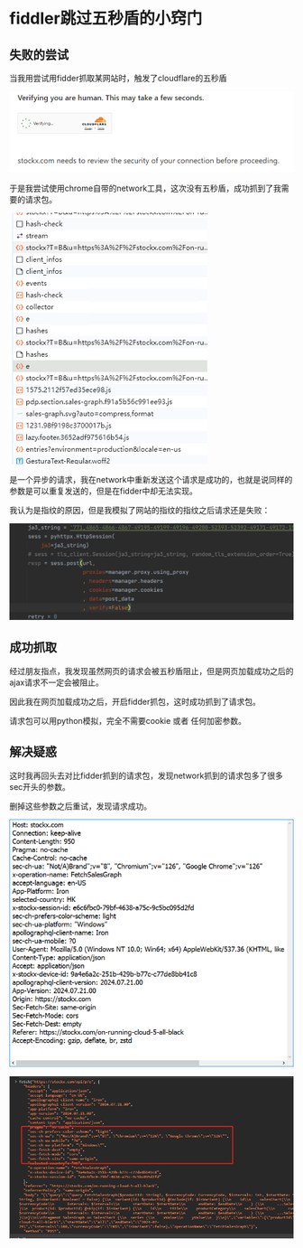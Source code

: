 # fiddler跳过五秒盾的小窍门

## 失败的尝试

当我用尝试用fidder抓取某网站时，触发了cloudflare的五秒盾

![image-20240729153938830](image/image-20240729153938830.png)



于是我尝试使用chrome自带的network工具，这次没有五秒盾，成功抓到了我需要的请求包。

![image-20240729154841326](image/image-20240729154841326.png)

是一个异步的请求，我在network中重新发送这个请求是成功的，也就是说同样的参数是可以重复发送的，但是在fidder中却无法实现。

我认为是指纹的原因，但是我模拟了网站的指纹的指纹之后请求还是失败：

![image-20240729160801575](image/image-20240729160801575.png)



## 成功抓取

经过朋友指点，我发现虽然网页的请求会被五秒盾阻止，但是网页加载成功之后的ajax请求不一定会被阻止。

因此我在网页加载成功之后，开启fidder抓包，这时成功抓到了请求包。

请求包可以用python模拟，完全不需要cookie 或者 任何加密参数。





## 解决疑惑

这时我再回头去对比fidder抓到的请求包，发现network抓到的请求包多了很多sec开头的参数。

删掉这些参数之后重试，发现请求成功。

![image-20240729174746000](image/image-20240729174746000.png)

![image-20240729174807293](image/image-20240729174807293.png)